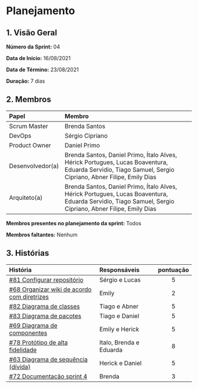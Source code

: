 # Planejamento 

## 1. Visão Geral

**Número da Sprint:** 04     

**Data de Início:** 16/08/2021   

**Data de Término:** 23/08/2021   

**Duração:** 7 dias       

## 2. Membros
|      Papel       |          Membro            |
| :--------------  | :-----------------------   |
|    Scrum Master  |       Brenda Santos        |
|      DevOps      |      Sérgio Cipriano       |
|   Product Owner  |       Daniel Primo         |
| Desenvolvedor(a) |Brenda Santos, Daniel Primo, Ítalo Alves, Hérick Portugues, Lucas Boaventura, Eduarda Servidio, Tiago Samuel, Sergio Cipriano, Abner Filipe, Emily Dias |
|   Arquiteto(a)   |Brenda Santos, Daniel Primo, Ítalo Alves, Hérick Portugues, Lucas Boaventura, Eduarda Servidio, Tiago Samuel, Sergio Cipriano, Abner Filipe, Emily Dias| 

**Membros presentes no planejamento da sprint:** Todos         

**Membros faltantes:** Nenhum

## 3. Histórias

|  História  | Responsáveis  | pontuação |
| :--------  | :-----------  | :-------: |
|[#81 Configurar repositório](https://github.com/UnBArqDsw2021-1/2021.1_G02_TaNaMesa_docs/issues/81)|Sérgio e Lucas|5|
|[#68 Organizar wiki de acordo com diretrizes](https://github.com/UnBArqDsw2021-1/2021.1_G02_TaNaMesa_docs/issues/68)|Emily|2|
|[#82 Diagrama de classes](https://github.com/UnBArqDsw2021-1/2021.1_G02_TaNaMesa_docs/issues/82)|Tiago e Abner|5|
|[#83 Diagrama de pacotes](https://github.com/UnBArqDsw2021-1/2021.1_G02_TaNaMesa_docs/issues/83)|Tiago e Daniel|5|
|[#69 Diagrama de componentes](https://github.com/UnBArqDsw2021-1/2021.1_G02_TaNaMesa_docs/issues/69)|Emily e Herick|5|
|[#78 Protótipo de alta fidelidade](https://github.com/UnBArqDsw2021-1/2021.1_G02_TaNaMesa_docs/issues/78)|Italo, Brenda e Eduarda|8|
|[#63 Diagrama de sequência (dívida)](https://github.com/UnBArqDsw2021-1/2021.1_G02_TaNaMesa_docs/issues/63)|Herick e Daniel|5|
|[#72 Documentação sprint 4](https://github.com/UnBArqDsw2021-1/2021.1_G02_TaNaMesa_docs/issues/72)|Brenda|3|
